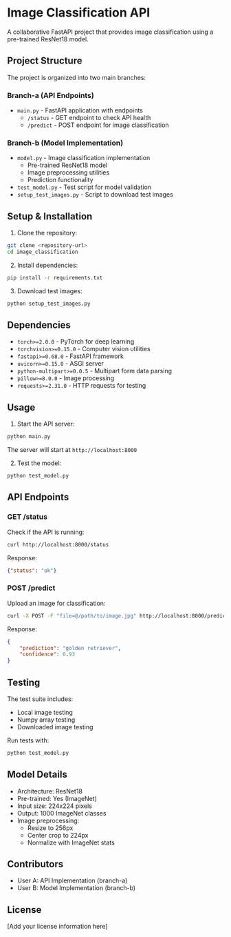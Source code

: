 # Image Classification API

A collaborative FastAPI project that provides image classification using a pre-trained ResNet18 model.

## Project Structure

The project is organized into two main branches:

### Branch-a (API Endpoints)
- `main.py` - FastAPI application with endpoints
  - `/status` - GET endpoint to check API health
  - `/predict` - POST endpoint for image classification

### Branch-b (Model Implementation)
- `model.py` - Image classification implementation
  - Pre-trained ResNet18 model
  - Image preprocessing utilities
  - Prediction functionality
- `test_model.py` - Test script for model validation
- `setup_test_images.py` - Script to download test images

## Setup & Installation

1. Clone the repository:
```bash
git clone <repository-url>
cd image_classification
```

2. Install dependencies:
```bash
pip install -r requirements.txt
```

3. Download test images:
```bash
python setup_test_images.py
```

## Dependencies

- `torch>=2.0.0` - PyTorch for deep learning
- `torchvision>=0.15.0` - Computer vision utilities
- `fastapi>=0.68.0` - FastAPI framework
- `uvicorn>=0.15.0` - ASGI server
- `python-multipart>=0.0.5` - Multipart form data parsing
- `pillow>=8.0.0` - Image processing
- `requests>=2.31.0` - HTTP requests for testing

## Usage

1. Start the API server:
```bash
python main.py
```
The server will start at `http://localhost:8000`

2. Test the model:
```bash
python test_model.py
```

## API Endpoints

### GET /status
Check if the API is running:
```bash
curl http://localhost:8000/status
```
Response:
```json
{"status": "ok"}
```

### POST /predict
Upload an image for classification:
```bash
curl -X POST -F "file=@/path/to/image.jpg" http://localhost:8000/predict
```
Response:
```json
{
    "prediction": "golden retriever",
    "confidence": 0.93
}
```

## Testing

The test suite includes:
- Local image testing
- Numpy array testing
- Downloaded image testing

Run tests with:
```bash
python test_model.py
```

## Model Details

- Architecture: ResNet18
- Pre-trained: Yes (ImageNet)
- Input size: 224x224 pixels
- Output: 1000 ImageNet classes
- Image preprocessing:
  - Resize to 256px
  - Center crop to 224px
  - Normalize with ImageNet stats

## Contributors

- User A: API Implementation (branch-a)
- User B: Model Implementation (branch-b)

## License

[Add your license information here]
  